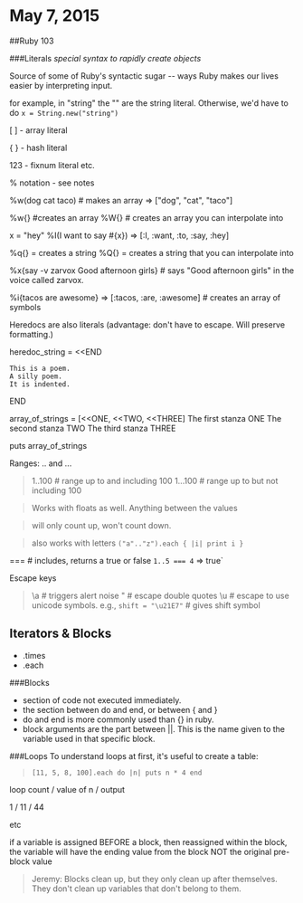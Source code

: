 # May 7, 2015

##Ruby 103

###Literals
_special syntax to rapidly create objects_

Source of some of Ruby's syntactic sugar -- ways Ruby makes our lives easier by interpreting input.

for example, in "string" the "" are the string literal. Otherwise, we'd have to do
  `x = String.new("string")`

  [ ] - array literal

  { } - hash literal

  123 - fixnum literal
  etc.

% notation - see notes

%w(dog cat taco) # makes an array
=> ["dog", "cat", "taco"]

%w{} #creates an array
%W{} # creates an array you can interpolate into

x = "hey"
%I(I want to say #{x}) => [:I, :want, :to, :say, :hey]

%q{} = creates a string
%Q{} = creates a string that you can interpolate into

%x{say -v zarvox Good afternoon girls} # says "Good afternoon girls" in the voice called zarvox.

%i{tacos are awesome} => [:tacos, :are, :awesome] # creates an array of symbols

Heredocs are also literals (advantage: don't have to escape. Will preserve formatting.)

  heredoc_string = <<END

    This is a poem.
    A silly poem.
    It is indented.
  END

  array_of_strings = [<<ONE, <<TWO, <<THREE]
    The first stanza
  ONE
    The second stanza
  TWO
    The third stanza
  THREE

  puts array_of_strings

Ranges: .. and ...
>  1..100 # range up to and including 100
  1...100 # range up to but not including 100

>  Works with floats as well. Anything between the values

>  will only count up, won't count down.

>  also works with letters
  `("a".."z").each { |i| print i }`

=== # includes, returns a true or false
  `1..5 === 4` => true`

Escape keys
> \a  # triggers alert noise
> \" # escape double quotes
> \u # escape to use unicode symbols. e.g., `shift = "\u21E7"` # gives shift symbol


## Iterators & Blocks
  - .times
  - .each

###Blocks
  - section of code not executed immediately.
  - the section between do and end, or between { and }
  - do and end is more commonly used than {} in ruby.
  - block arguments are the part between ||. This is the name given to the variable used in that specific block.

###Loops
To understand loops at first, it's useful to create a table:

>`[11, 5, 8, 100].each do |n|
  puts n * 4
end`

loop count /   value of n  /  output

1          /   11          /  44

etc

if a variable is assigned BEFORE a block, then reassigned within the block, the variable will have the ending value from the block NOT the original pre-block value

> Jeremy: Blocks clean up, but they only clean up after themselves. They don't clean up variables that don't belong to them.
